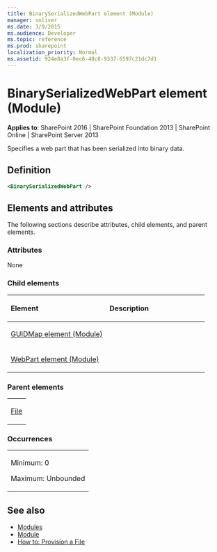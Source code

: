 ```yaml
---
title: BinarySerializedWebPart element (Module)
manager: soliver
ms.date: 3/9/2015
ms.audience: Developer
ms.topic: reference
ms.prod: sharepoint
localization_priority: Normal
ms.assetid: 924e8a3f-0ec6-48c8-9337-6597c21dc7d1
---
```


# BinarySerializedWebPart element (Module)

**Applies to**: SharePoint 2016 | SharePoint Foundation 2013 | SharePoint Online | SharePoint Server 2013

Specifies a web part that has been serialized into binary data.

## Definition

```XML
<BinarySerializedWebPart />
```

## Elements and attributes

The following sections describe attributes, child elements, and parent elements.

### Attributes

None

### Child elements

<table>
<colgroup>
<col width="50%" />
<col width="50%" />
</colgroup>
<thead>
<tr class="header">
<th align="left"><p>Element</p></th>
<th align="left"><p>Description</p></th>
</tr>
</thead>
<tbody>
<tr class="odd">
<td align="left"><p><a href="guidmap-element-module.md">GUIDMap element (Module)</a></p></td>
<td align="left"><p></p></td>
</tr>
<tr class="even">
<td align="left"><p><a href="webpart-element-module.md">WebPart element (Module)</a></p></td>
<td align="left"><p></p></td>
</tr>
</tbody>
</table>

### Parent elements

<table>
<colgroup>
<col width="100%" />
</colgroup>
<tbody>
<tr class="odd">
<td align="left"><p><a href="file-element-module.md">File</a></p></td>
</tr>
</tbody>
</table>

### Occurrences

<table>
<colgroup>
<col width="100%" />
</colgroup>
<tbody>
<tr class="odd">
<td align="left"><p>Minimum: 0</p>
<p>Maximum: Unbounded</p></td>
</tr>
</tbody>
</table>

## See also

- [Modules](modules.md)
- [Module](https://msdn.microsoft.com/library/e5eeed6e-d785-496d-82b5-08d153588045(Office.15).aspx)
- [How to: Provision a File](https://msdn.microsoft.com/library/438d5a75-7f39-4fa9-a365-d86e8ba967b6(Office.15).aspx)






